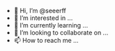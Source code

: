 - 👋 Hi, I’m @seeerff
- 👀 I’m interested in ...
- 🌱 I’m currently learning ...
- 💞️ I’m looking to collaborate on ...
- 📫 How to reach me ...

<!---
seeerff/seeerff is a ✨ special ✨ repository because its `README.md` (this file) appears on your GitHub profile.
You can click the Preview link to take a look at your changes.
--->

